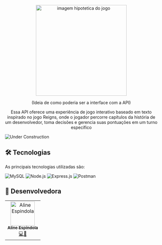 <div align="center">
  <img src="https://media.licdn.com/dms/image/v2/D4D22AQGD8aDUvpf4Sg/feedshare-shrink_2048_1536/B4DZgyc.7SGQAo-/0/1753193118176?e=1756339200&v=beta&t=ZBmAnP8qHQg25Njq86ke5lUwP802CemSYgeCFIMGMTI" width="300" alt="imagem hipotetica do jogo" />
  <p>(Ideia de como poderia ser a interface com a API)</p>
  <p>Essa API oferece uma experiência de jogo interativo baseado em texto inspirado no jogo Reigns, onde o jogador percorre capítulos da história de um desenvolvedor, toma decisões e gerencia suas pontuações em um turno específico</p>
</div>

![Under Construction](https://img.shields.io/badge/Under%20Construction-yellow)

## 🛠️ Tecnologias

As principais tecnologias utilizadas são:

<img src="https://img.shields.io/badge/MySQL-00758F?style=for-the-badge&logo=mysql&logoColor=white" alt="MySQL" />
<img src="https://img.shields.io/badge/Node.js-339933?style=for-the-badge&logo=node.js&logoColor=white" alt="Node.js" />
<img src="https://img.shields.io/badge/Express.js-000000?style=for-the-badge&logo=express&logoColor=white" alt="Express.js" />
<img src="https://img.shields.io/badge/Postman-FF6C37?style=for-the-badge&logo=postman&logoColor=white" alt="Postman" />

## 👥 Desenvolvedora

<table>
  <tr>
    <td align="center"><a href="https://github.com/AlineEspindola"><img src="https://avatars.githubusercontent.com/AlineEspindola" width="80px;" alt="Aline Espindola"/><br /><sub><b>Aline Espindola</b></sub></a><br /><a href="#" title="Code">💻🎨</a></td>
  </tr>
</table>

